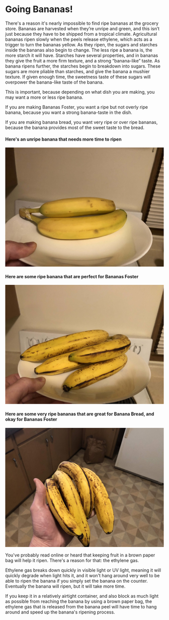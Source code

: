 # Going Bananas!

There's a reason it's nearly impossible to find ripe bananas at the grocery store. Bananas are harvested when they’re unripe and green, and this isn’t just because they have to be shipped from a tropical climate. Agricultural bananas ripen slowly when the peels release ethylene, which acts as a trigger to turn the bananas yellow. As they ripen, the sugars and starches inside the bananas also begin to change. The less ripe a banana is, the more starch it will have. Starches have several properties, and in bananas they give the fruit a more firm texture, and a strong “banana-like” taste. As banana ripens further, the starches begin to breakdown into sugars. These sugars are more pliable than starches, and give the banana a mushier texture. If given enough time, the sweetness taste of these sugars will overpower the banana-like taste of the banana.

This is important, because depending on what dish you are making, you may want a more or less ripe banana.


If you are making Bananas Foster, you want a ripe but not overly ripe banana, because you want a strong banana-taste in the dish.

If you are making banana bread, you want very ripe or over ripe bananas, because the banana provides most of the sweet taste to the bread. 

#### Here's an unripe banana that needs more time to ripen
![unripe banana](https://github.com/disulfidebond/scienceyfood/blob/master/Images/IMG_5585.jpg)

#### Here are some ripe banana that are perfect for Bananas Foster
![ripe banana, perfect for Bananas Foster](https://github.com/disulfidebond/scienceyfood/blob/master/Images/IMG_7867.jpg)

#### Here are some very ripe bananas that are great for Banana Bread, and okay for Bananas Foster
![very ripe banana, ok for Bananas Foster, good for Banana Bread](https://github.com/disulfidebond/scienceyfood/blob/master/Images/IMG_4380.jpg)

You've probably read online or heard that keeping fruit in a brown paper bag will help it ripen. There's a reason for that: the ethylene gas.

Ethylene gas breaks down quickly in visible light or UV light, meaning it will quickly degrade when light hits it, and it won't hang around very well to be able to ripen the banana if you simply set the banana on the counter.
Eventually the banana will ripen, but it will take more time.

If you keep it in a relatively airtight container, and also block as much light as possible from reaching the banana by using a brown paper bag, the ethylene gas that is released from the banana peel
will have time to hang around and speed up the banana's ripening process.
